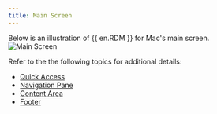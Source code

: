 ```yaml
---
title: Main Screen
---
```

Below is an illustration of {{ en.RDM }} for Mac's main screen.  
![Main Screen](https://webdevolutions.azureedge.net/docs/en/rdm/mac/clip10291.png) 

Refer to the the following topics for additional details:  

* [Quick Access](/rdm/mac/user-interface/quick-access/) 
* [Navigation Pane](/rdm/mac/user-interface/navigation-pane/) 
* [Content Area](/rdm/mac/user-interface/content-area/) 
* [Footer](/rdm/mac/user-interface/footer/) 

